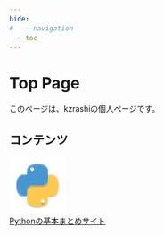 ```yaml
---
hide:
#   - navigation
  - toc
---
```


# Top Page
このページは、kzrashiの個人ページです。


## コンテンツ

<a href="https://kzrashi.github.io/python-grammer/"><img src="assets/python_94570.svg" width=20%></a>
<br>
<a href="https://kzrashi.github.io/python-grammer/">Pythonの基本まとめサイト</a>

